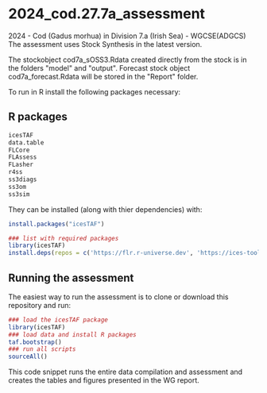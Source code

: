 # 2024_cod.27.7a_assessment
2024 - Cod (Gadus morhua) in Division 7.a (Irish Sea) - WGCSE(ADGCS)
The assessment uses Stock Synthesis in the latest version.

The stockobject cod7a_sOSS3.Rdata created directly from the stock is in the folders "model" and "output". Forecast stock object cod7a_forecast.Rdata will be stored in the "Report" folder.

To run in R install the following packages necessary:

## R packages

``` r
icesTAF
data.table
FLCore
FLAssess
FLasher
r4ss
ss3diags
ss3om
ss3sim
```
They can be installed (along with thier dependencies) with:

``` r
install.packages("icesTAF")

### list with required packages
library(icesTAF)
install.deps(repos = c('https://flr.r-universe.dev', 'https://ices-tools-prod.r-universe.dev','https://cloud.r-project.org'))
```

## Running the assessment

The easiest way to run the assessment is to clone or download this
repository and run:

``` r
### load the icesTAF package
library(icesTAF)
### load data and install R packages
taf.bootstrap()
### run all scripts
sourceAll()
```

This code snippet runs the entire data compilation and assessment and
creates the tables and figures presented in the WG report.
